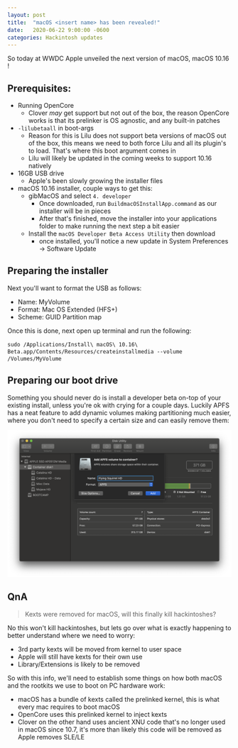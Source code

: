 ```yaml
---
layout: post
title:  "macOS <insert name> has been revealed!"
date:   2020-06-22 9:00:00 -0600
categories: Hackintosh updates
---
```


So today at WWDC Apple unveiled the next version of macOS, macOS 10.16 <insert name>!

## Prerequisites:

* Running OpenCore
   * Clover *may* get support but not out of the box, the reason OpenCore works is that its prelinker is OS agnostic, and any built-in patches
* `-lilubetaall` in boot-args
   * Reason for this is Lilu does not support beta versions of macOS out of the box, this means we need to both force Lilu and all its plugin's to load. That's where this boot argument comes in
   * Lilu will likely be updated in the coming weeks to support 10.16 natively
* 16GB USB drive
   * Apple's been slowly growing the installer files
* macOS 10.16 installer, couple ways to get this:
   * gibMacOS and select `4. developer`
      * Once downloaded, run `BuildmacOSInstallApp.command` as our installer will be in pieces
      * After that's finished, move the installer into your applications folder to make running the next step a bit easier
   * Install the `macOS Developer Beta Access Utility` then download
      * once installed, you'll notice a new update in System Preferences -> Software Update

## Preparing the installer

Next you'll want to format the USB as follows:
* Name: MyVolume
* Format: Mac OS Extended (HFS+)
* Scheme: GUID Partition map

Once this is done, next open up terminal and run the following:

```
sudo /Applications/Install\ macOS\ 10.16\ Beta.app/Contents/Resources/createinstallmedia --volume /Volumes/MyVolume
```

## Preparing our boot drive

Something you should never do is install a developer beta on-top of your existing install, unless you're ok with crying for a couple days. Luckily APFS has a neat feature to add dynamic volumes making partitioning much easier, where you don't need to specify a certain size and can easily remove them:

![](/images/posts/2020-06-08/disk-utility.png)

## QnA

> Kexts were removed for macOS, will this finally kill hackintoshes?

No this won't kill hackintoshes, but lets go over what is exactly happening to better understand where we need to worry:

* 3rd party kexts will be moved from kernel to user space
* Apple will still have kexts for their own use
* Library/Extensions is likely to be removed

So with this info, we'll need to establish some things on how both macOS and the rootkits we use to boot on PC hardware work:

* macOS has a bundle of kexts called the prelinked kernel, this is what every mac requires to boot macOS
* OpenCore uses this prelinked kernel to inject kexts
* Clover on the other hand uses ancient XNU code that's no longer used in macOS since 10.7, it's more than likely this code will be removed as Apple removes SLE/LE

